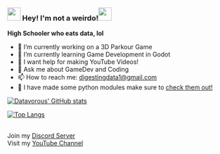 ### <img src="https://emoji.gg/assets/emoji/6548-red-flames.gif" width="30px"> Hey! I'm not a weirdo!<img src="https://emoji.gg/assets/emoji/6548-red-flames.gif" width="30px">

**High Schooler who eats data, lol**

- 🔭 I’m currently working on a 3D Parkour Game 
- 🌱 I’m currently learning Game Development in Godot
- 🤔 I want help for making YouTube Videos!
- 💬 Ask me about GameDev and Coding
- 📫 How to reach me: digestingdata1@gmail.com
- 👻 I have made some python modules make sure to [check them out!](https://pypi.org/user/Datavorous/)

[![Datavorous' GitHub stats](https://github-readme-stats.vercel.app/api?username=Datavorous&show_icons=true&theme=monokai)](https://github.com/Datavorous)

[![Top Langs](https://github-readme-stats.vercel.app/api/top-langs/?username=Datavorous&layout=compact&theme=monokai)](https://github.com/Datavorous)

<br>Join my [Discord Server](https://discord.gg/pAHyHdtSq6)
<br>Visit my [YouTube Channel](http://YouTube.com/c/Datavorous)
